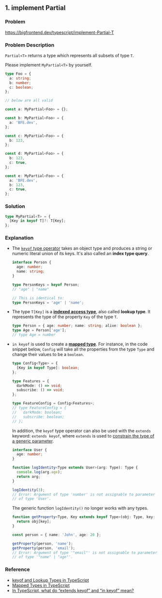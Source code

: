 ## 1. implement Partial<T>

### Problem

https://bigfrontend.dev/typescript/implement-Partial-T

### Problem Description

`Partial<T>` returns a type which represents all subsets of type `T`.

Please implement `MyPartial<T>` by yourself.

```ts
type Foo = {
  a: string;
  b: number;
  c: boolean;
};

// below are all valid

const a: MyPartial<Foo> = {};

const b: MyPartial<Foo> = {
  a: 'BFE.dev',
};

const c: MyPartial<Foo> = {
  b: 123,
};

const d: MyPartial<Foo> = {
  b: 123,
  c: true,
};

const e: MyPartial<Foo> = {
  a: 'BFE.dev',
  b: 123,
  c: true,
};
```

### Solution

```ts
type MyPartial<T> = {
  [Key in keyof T]?: T[Key];
};
```

### Explanation

- The [`keyof` type operator](https://www.typescriptlang.org/docs/handbook/2/keyof-types.html) takes an object type and produces a string or numeric literal union of its keys. It's also called an **index type query**.

  ```ts
  interface Person {
    age: number;
    name: string;
  }

  type PersonKeys = keyof Person;
  // "age" | "name"

  // This is identical to:
  type PersonKeys = 'age' | 'name';
  ```

- The type `T[Key]` is a [**indexed access type**](https://www.typescriptlang.org/docs/handbook/2/indexed-access-types.html), also called **lookup type**. It represents the type of the property `Key` of the type `T`.

  ```ts
  type Person = { age: number; name: string; alive: boolean };
  type Age = Person['age'];
  // type Age = number
  ```

- `in keyof` is used to create a [**mapped type**](https://www.typescriptlang.org/docs/handbook/2/mapped-types.html). For instance, in the code snippet below, `Config` will take all the properties from the type `Type` and change their values to be a `boolean`.

  ```ts
  type Config<Type> = {
    [Key in keyof Type]: boolean;
  };

  type Features = {
    darkMode: () => void;
    subscribe: () => void;
  };

  type FeatureConfig = Config<Features>;
  // type FeatureConfig = {
  //   darkMode: boolean;
  //   subscribe: boolean;
  // };
  ```

  In addition, the `keyof` type operator can also be used with the `extends` keyword: `extends keyof`, where `extends` is used to [constrain the type of a generic parameter](https://www.typescriptlang.org/docs/handbook/2/generics.html#generic-constraints).

  ```ts
  interface User {
    age: number;
  }

  function logIdentity<Type extends User>(arg: Type): Type {
    console.log(arg.age);
    return arg;
  }

  logIdentity(3);
  // Error: Argument of type 'number' is not assignable to parameter
  // of type 'User'.
  ```

  The generic function `logIdentity()` no longer works with any types.

  ```ts
  function getProperty<Type, Key extends keyof Type>(obj: Type, key: Key) {
    return obj[key];
  }

  const person = { name: 'John', age: 20 };

  getProperty(person, 'name');
  getProperty(person, 'email');
  // Error: Argument of type '"email"' is not assignable to parameter
  // of type '"name" | "age"'.
  ```

### Reference

- [keyof and Lookup Types in TypeScript](https://mariusschulz.com/blog/keyof-and-lookup-types-in-typescript)
- [Mapped Types in TypeScript](https://mariusschulz.com/blog/mapped-types-in-typescript#modeling-object-freeze-with-mapped-types)
- [In TypeScript, what do “extends keyof” and “in keyof” mean?](https://stackoverflow.com/questions/57337598/in-typescript-what-do-extends-keyof-and-in-keyof-mean)
